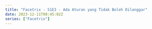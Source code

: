 ```yaml
---
title: "Facetrix - S1E3 - Ada Aturan yang Tidak Boleh Dilanggar"
date: 2023-12-11T08:45:02Z
series: ["Facetrix"]
---
```



<mux-player stream-type="on-demand"
  src="https://kp3d-my.sharepoint.com/personal/ryoo_kp3d_onmicrosoft_com/_layouts/15/download.aspx?share=EcBV1ROJMvtOpMgU3sPoN2IB2t0Ppb4phlCNXr_QDzZpGA" prefer-playback="mse" controls>
  </mux-player>
  
  
  <script src="https://cdn.jsdelivr.net/npm/@mux/mux-player"></script>
  
 <script type="application/ld+json">
 {
  "@context": "https://schema.org/",
  "@type": "VideoObject",
  "name": "Facetrix - S1E3 - Ada Aturan yang Tidak Boleh Dilanggar",
  "contentUrl": "https://stream.mux.com/ryikXgR38c9eL8mfUO4NreTKZawodqIRo9lOa4qmRcg.m3u8",
  "thumbnailUrl": "https://www.themoviedb.org/t/p/original/aGuBIB79vDDQKcsQUIF5fa5P07b.jpg?width=314&fit_mode=preserve&time=25",
  "uploadDate": "2023-12-11T08:45:02Z",
}

</script>